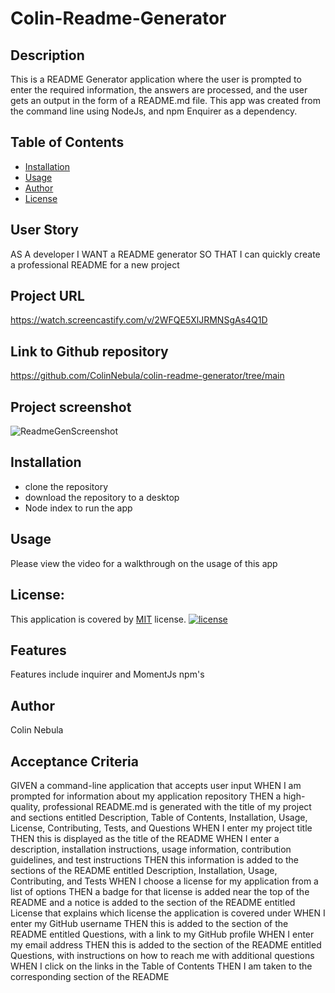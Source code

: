 # Colin-Readme-Generator
## Description
This is a README Generator application where the user is prompted to enter the required information, the answers are processed, and the user gets an output in the form of a README.md file. This app was created from the command line using NodeJs, and npm Enquirer as a dependency.
## Table of Contents
* [Installation](#installation)
* [Usage](#usage)
* [Author](#author)
* [License](#license)
## User Story
AS A developer
I WANT a README generator
SO THAT I can quickly create a professional README for a new project
## Project URL
https://watch.screencastify.com/v/2WFQE5XlJRMNSgAs4Q1D
## Link to Github repository
https://github.com/ColinNebula/colin-readme-generator/tree/main
## Project screenshot
![ReadmeGenScreenshot ](https://user-images.githubusercontent.com/57843842/130390547-d950268f-4bf4-44e0-b557-3a30383ce722.jpg)
## Installation
* clone the repository 
* download the repository to a desktop
* Node index to run the app
## Usage 
Please view the video for a walkthrough on the usage of this app
## License: 
This application is covered by [MIT](https://opensource.org/licenses/MIT) license.
[![license](https://img.shields.io/badge/license-MIT-brightgreen)](https://shields.io)
## Features
Features include inquirer and MomentJs npm's
## Author
Colin Nebula
## Acceptance Criteria
GIVEN a command-line application that accepts user input
WHEN I am prompted for information about my application repository
THEN a high-quality, professional README.md is generated with the title of my project and sections entitled Description, Table of Contents, Installation, Usage, License, Contributing, Tests, and Questions
WHEN I enter my project title
THEN this is displayed as the title of the README
WHEN I enter a description, installation instructions, usage information, contribution guidelines, and test instructions
THEN this information is added to the sections of the README entitled Description, Installation, Usage, Contributing, and Tests
WHEN I choose a license for my application from a list of options
THEN a badge for that license is added near the top of the README and a notice is added to the section of the README entitled License that explains which license the application is covered under
WHEN I enter my GitHub username
THEN this is added to the section of the README entitled Questions, with a link to my GitHub profile
WHEN I enter my email address
THEN this is added to the section of the README entitled Questions, with instructions on how to reach me with additional questions
WHEN I click on the links in the Table of Contents
THEN I am taken to the corresponding section of the README
